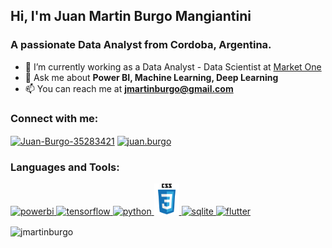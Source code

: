 ## Hi, I'm Juan Martin Burgo Mangiantini 
### A passionate Data Analyst from Cordoba, Argentina.
- 🔭 I’m currently working as a Data Analyst - Data Scientist at [Market One    ](https://marketone.co/en/)
- 💬 Ask me about **Power BI, Machine Learning, Deep Learning**
- 📫 You can reach me at **jmartinburgo@gmail.com**


<h3 align="left">Connect with me:</h3>
<p align="left">
<a href="https://www.linkedin.com/in/jmartinburgo/" target="_blank"><img  align="center" src="https://cdn.worldvectorlogo.com/logos/linkedin-icon-2.svg" alt="Juan-Burgo-35283421" height="30" width="40" /></a>
<a href="https://www.instagram.com/juanmartinburgo/" target="_blank"><img align="center" src="https://cdn.worldvectorlogo.com/logos/instagram-2-1.svg" alt="juan.burgo" height="30" width="40" /></a>
</p>

<h3 align="left">Languages and Tools:</h3>
<p align="left"> <a href="https://powerbi.microsoft.com/en-au/" target="_blank"> <img src="https://seeklogo.com/images/P/power-bi-microsoft-logo-E4FC8DE4A9-seeklogo.com.png" alt="powerbi" width="80" height="40"/> </a> <a href="https://www.tensorflow.org/" target="_blank"> <img src="https://cdn.worldvectorlogo.com/logos/tensorflow-2.svg" alt="tensorflow" width="40" height="40"/> </a> <a href="https://www.python.org/" target="_blank"> <img src="https://cdn.worldvectorlogo.com/logos/python-5.svg" alt="python" width="40" height="40"/> </a> <a href="https://www.w3schools.com/css/" target="_blank"> <img src="https://raw.githubusercontent.com/devicons/devicon/master/icons/css3/css3-original-wordmark.svg" alt="css3" width="40" height="50"/> </a> <a href="https://www.sqlite.org/index.html" target="_blank"> <img src="https://www.vectorlogo.zone/logos/sqlite/sqlite-icon.svg" alt="sqlite" width="40" height="40"/> </a> <a href="https://scikit-learn.org/stable/" target="_blank"> <img src="https://seeklogo.com/images/S/scikit-learn-logo-8766D07E2E-seeklogo.com.png" alt="flutter" width="80" height="40"/> </a> </p>

<p><img align="center" src="https://github-readme-stats.vercel.app/api/top-langs?username=jmartinburgo&show_icons=true&theme=tokyonight&locale=en&layout=compact" alt="jmartinburgo" /></p>
